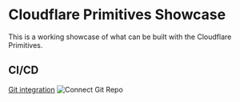# Cloudflare Primitives Showcase
This is a working showcase of what can be built with the Cloudflare Primitives.

## CI/CD
[Git integration](https://developers.cloudflare.com/pages/configuration/git-integration/)
![Connect Git Repo](https://github.com/user-attachments/assets/ef5cb673-9781-43c2-92ef-b4685ca65a4f)

